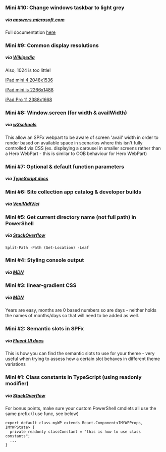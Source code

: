 ### Mini #10: Change windows taskbar to light grey

##### via [answers.microsoft.com](https://answers.microsoft.com/en-us/windows/forum/all/taskbar-is-very-light-grey-instead-of-the-standard/1776a3f0-0313-4ffa-8d9a-9f89f8795c0358381508)

Full documentation [here](https://support.microsoft.com/en-us/windows/change-colors-in-windows-d26ef4d6-819a-581c-1581-493cfcc005fe)

### Mini #9: Common display resolutions

##### via [Wikipedia](Wikipedia://en.wikipedia.org/wiki/Display_resolution#:~:text=Common%20display%20resolutions%5Bedit%5D)

Also, 1024 is too little!
<br />

[iPad mini 4 2048x1536 ](<https://support.apple.com/kb/sp725?locale=en_AU#:~:text=2048-by-1536%20resolution%20at%20326%20pixels%20per%20inch%20(ppi)>)
<br />

[iPad mini is 2266x1488](<https://www.apple.com/au/ipad-mini/specs/#:~:text=2266-by-1488%20resolution%20at%20326%20pixels%20per%20inch%20(ppi)>)
<br />

[iPad Pro 11 2388x1668](<https://www.apple.com/au/ipad-pro/specs/#:~:text=2388-by-1668-pixel%20resolution%20at%20264%20pixels%20per%20inch%20(ppi)>)

### Mini #8: Window.screen (for width & availWidth)

##### via [w3schools](https://www.w3schools.com/js/js_window_screen.asp)

This allow an SPFx webpart to be aware of screen 'avail' width in order to render based on available space in scenarios where this isn't fully controlled via CSS (ex. displaying a carousel in smaller screens rather than a Hero WebPart - this is similar to OOB behaviour for Hero WebPart)

### Mini #7: Optional & default function parameters

##### via [TypeScript docs](https://www.typescriptlang.org/docs/handbook/2/functions.html#optional-parameters)

### Mini #6: Site collection app catalog & developer builds

##### via [VeniVidiVici](https://julieturner.net/2021/05/sharepoint-app-catalog-development-tips/)

### Mini #5: Get current directory name (not full path) in PowerShell

##### via [StackOverflow](https://stackoverflow.com/questions/61520315/powershell-get-current-script-directory-name-only/61520348#61520348)

`Split-Path -Path (Get-Location) -Leaf`

### Mini #4: Styling console output

##### via [MDN](https://developer.mozilla.org/en-US/docs/Web/API/console#:~:text=You%20can%20use%20the%20%25c%20directive%20to%20apply%20a%20CSS%20style%20to%20console%20output%3A)

### Mini #3: linear-gradient CSS

##### via [MDN](<https://developer.mozilla.org/en-US/docs/Web/CSS/gradient/linear-gradient()>)

Years are easy, months are 0 based numbers so are days - neither holds the names of months/days so that will need to be added as well.

### Mini #2: Semantic slots in SPFx

##### via [Fluent UI docs](https://fabricweb.z5.web.core.windows.net/pr-deploy-site/refs/heads/7.0/theming-designer/index.html)

This is how you can find the semantic slots to use for your theme - very useful when trying to assess how a certain slot behaves in different theme variations

### Mini #1: Class constants in TypeScript (using readonly modifier)

##### via [StackOverflow](https://stackoverflow.com/questions/37265275/how-to-implement-class-constants/37265481#37265481)

For bonus points, make sure your custom PowerShell cmdlets all use the same prefix (I use func, see below)

```
export default class myWP extends React.Component<IMYWPProps, IMYWPState> {
  private readonly classConstant = "this is how to use class constants";
  ...
}
```
